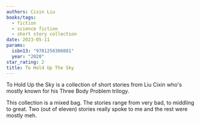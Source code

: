 ```yaml
---
authors: Cixin Liu
books/tags:
  - fiction
  - science fiction
  - short story collection
date: 2023-05-11
params:
  isbn13: "9781250306081"
  year: "2020"
star_rating: 2
title: To Hold Up The Sky
---
```


To Hold Up the Sky is a collection of short stories from Liu Cixin who's mostly
known for his Three Body Problem trilogy.

This collection is a mixed bag. The stories range from very bad, to middling to
great. Two (out of eleven) stories really spoke to me and the rest were mostly
meh.

<!--more-->
